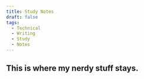 ```yaml
---
title: Study Notes
draft: false
tags:
  - Technical   
  - Writing
  - Study
  - Notes
---
```

## This is where my nerdy stuff stays.
